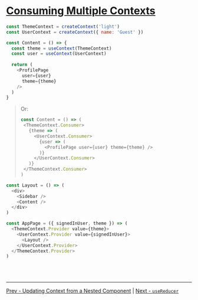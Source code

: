# [Consuming Multiple Contexts](https://reactjs.org/docs/context.html#consuming-multiple-contexts)

```js
const ThemeContext = createContext('light')
const UserContext = createContext({ name: 'Guest' })
```

```js
const Content = () => {
  const theme = useContext(ThemeContext)
  const user = useContext(UserContext)
  
  return (
    <ProfilePage
      user={user}
      theme={theme}
    />
  )
}
```

>Or:
>```js
>const Content = () => (
>  <ThemeContext.Consumer>
>    {theme => (
>      <UserContext.Consumer>
>        {user => (
>          <ProfilePage user={user} theme={theme} />
>        )}
>      </UserContext.Consumer>
>    )}
>  </ThemeContext.Consumer>
>)
>```

```js
const Layout = () => (
  <div>
    <Sidebar />
    <Content />
  </div>
)
```

```js
const AppPage = ({ signedInUser, theme }) => (
  <ThemeContext.Provider value={theme}>
    <UserContext.Provider value={signedInUser}>
      <Layout />
    </UserContext.Provider>
  </ThemeContext.Provider>
)
```

<br /><br />

---

[Prev - Updating Context from a Nested Component](./update-from-nested.md)
|
[Next - `useReducer`](../usereducer.md)
